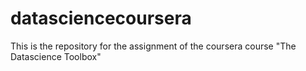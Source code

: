 datasciencecoursera
===================

This is the repository for the assignment of the coursera course "The Datascience Toolbox"
